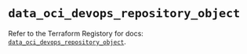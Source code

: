 # `data_oci_devops_repository_object`

Refer to the Terraform Registory for docs: [`data_oci_devops_repository_object`](https://registry.terraform.io/providers/oracle/oci/6.18.0/docs/data-sources/devops_repository_object).
